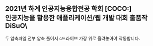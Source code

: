 2021년 하계 인공지능융합전공 학회 [COCO:]\
인공지능을 활용한 애플리케이션/웹 개발 대회 출품작 DiSuO\
---
두 압축파일 전부 압축 풀어서 c드라이브 가장 위로 올려놓아야 작동합니다.